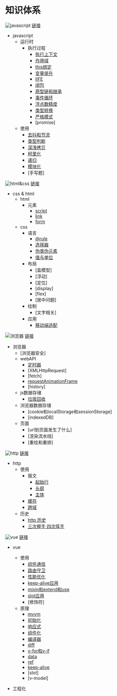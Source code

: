 # 知识体系

![javascript](./img/javascript.svg)
[链接](https://www.processon.com/mindmap/60e66dc01efad457654f9198)

- javascript
    * 运行时
        + 执行过程
            * [执行上下文](./js/execution_context.md)
            * [作用域](./js/scope.md)
            * [this绑定](./js/this.md)
            * [变量提升](./js/hoisting.md)
            * [IIFE](./js/IIFE.md)
            * [闭包](./js/closure.md)
            * [原型链和继承](./js/prototype.md)
            * [事件循环](./js/event_loop.md)
            * [浮点数精度](./js/float.md)
            * [类型转换](./js/conversion.md)
            * [严格模式](./js/strict_mode.md)
            * [promise]
    * 使用
        + [去抖和节流](./js/debounce_throttle.md)
        + [类型判断](./js/type_check.md)
        + [深浅拷贝](./js/clone.md)
        + [柯里化](./js/curry.md)
        + [递归](./js/recursion.md)
        + [模块化](./js/module.md)
        + [手写题]

![html&css](./img/html&css.svg)
[链接](https://www.processon.com/mindmap/610e0572f346fb2a2e982bcc)

- css & html
    * html
        + 元素
            * [script](./html_css/html_script.md)
            * [link](./html_css/html_link.md)
            * [form](./html_css/html_form.md)
    * css
        + 语言
            * [@rule](./html_css/html_at_rule.md)
            * [选择器](./html_css/selectors.md)
            * [伪类伪元素](./html_css/pseudo.md)
            * [值与单位](./html_css/values_and_units.md)
        + 布局
            * [盒模型]
            * [浮动]
            * [定位]
            * [display]
            * [flex]
            * [居中问题]
        + 绘制
            * [文字相关]
        + 应用
            * [移动端适配](./html_css/mobile.md)

![浏览器](./img/browser.svg)
[链接](https://www.processon.com/mindmap/6108212e1e0853337b1678d6)

- 浏览器
    * [浏览器安全]
    * webAPI
        * [定时器](./browser/timer.md)
        * [XMLHttpRequest]
        * [fetch]
        * [requestAnimationFrame](./browser/requestAnimationFrame.md)
        * [history]
    * js数据存储
        + [垃圾回收](./browser/garbage_collection.md)
    * 浏览器数据存储
        + [cookie和localStorage和sessionStorage]
        + [indexedDB]
    * 页面
        * [url到页面发生了什么]
        + [渲染流水线]
        + [重绘和重排]

![http](./img/http.svg)
[链接](https://www.processon.com/mindmap/60eba6ac1e08530964183b2b)

- http
    * 使用
        + 报文
            * [起始行](./http/first_line.md)
            * [头部](./http/headers.md)
            * [主体](./http/body.md)
        + [缓存](./http/cache.md)
        + [跨域](./http/cross-domain.md)
    * 历史
        + [http 历史](./http/history.md)
        + [三次握手 四次挥手](./http/three_way_handshake.md)

![vue](./img/vue.svg)
[链接](https://www.processon.com/mindmap/60eedb4d1e085306ea6da81b)
- vue
    * 使用
        + [组件通信](./vue/component_communicate.md)
        + [路由守卫](./vue/navigation_guards.md)
        + [性能优化](./vue/performance_optimizing.md)
        + [keep-alive应用](./vue/keep_alive_apply.md)
        + [mixin和extend和use](./vue/mixin_extend_use.md)
        + [slot应用](./vue/slot_apply.md)
        + [修饰符]
    * 原理
        + [mvvm](./vue/mvvm.md)
        + [初始化](./vue/init.md)
        + [响应式](./vue/reactivity.md)
        + [组件化](./vue/component.md)
        + [编译器](./vue/compiler.md)
        + [diff](./vue/diff.md)
        + [v-for和v-if](./vue/vfor_vif.md)
        + [data](./vue/data.md)
        + [ref](./vue/ref.md)
        + [keep-alive](./vue/keep_alive.md)
        + [slot]
        + [v-model]

- 工程化

